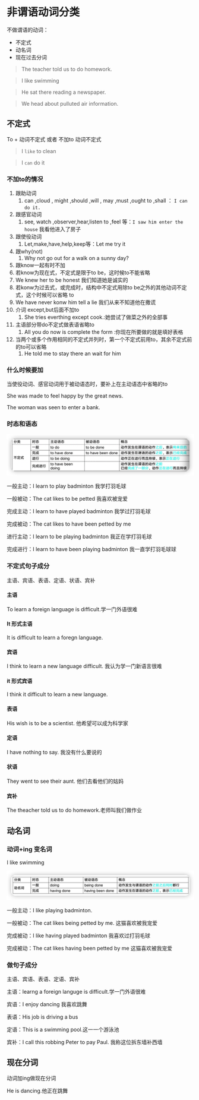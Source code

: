 # 非谓语动词分类

不做谓语的动词：

- 不定式
- 动名词
- 现在过去分词

> The teacher told us to do homework.

> I like swimming

> He sat there reading a newspaper.

> We head about pulluted air information.

## 不定式

To + 动词不定式  或者 不加to 动词不定式

> I `like` to clean

> I `can` do it

### 不加to的情况

1. 跟助动词 
   1. can ,cloud , might ,should ,will , may ,must ,ought to ,shall ： `I can do it.`
2. 跟感官动词
   1. see, watch ,observer,hear,listen to ,feel 等：`I saw him enter the house` 我看他进入了房子
3. 跟使役动词
   1. Let,make,have,help,keep等：Let me try it
4. 跟why(not)
   1. Why not go out for a walk on a sunny day?
5.  跟know一起有时不加
   1. 若know为现在式，不定式是限于to be，这时候to不能省略
   2. We knew her to be honest 我们知道她是诚实的
   3. 若konw为过去式，或完成时，结构中不定式用除to be之外的其他动词不定式，这个时候可以省略 to
   4. We have never konw him tell a lie 我们从来不知道他在撒谎
6. 介词 except,but后面不加to
   1. She tries everthing except cook.:她尝试了做菜之外的全部事
7. 主语部分带do不定式做表语省略to
   1. All you do now is complete the form :你现在所要做的就是填好表格
8. 当两个或多个作用相同的不定式并列时，第一个不定式前用to，其余不定式前的to可以省略
   1. He told me to stay there an wait for him

###  什么时候要加

当使役动词、感官动词用于被动语态时，要补上在主动语态中省略的to

She was made to feel happy by the great news.

The woman was seen to enter a bank.

### 时态和语态

![image-20220511074759112](14.非谓语动词.assets/image-20220511074759112.png)

一般主动：I learn to play badminton 我学打羽毛球

一般被动：The cat likes to be petted 我喜欢被宠爱



完成主动：I learn to have played badminton 我学过打羽毛球

完成被动：The cat likes to have been petted by me 		



进行主动：I learn to be playing badminton 我正在学打羽毛球

完成进行：I learn to have been playing badminton 我一直学打羽毛球球



### 不定式句子成分

主语、宾语、表语、定语、状语、宾补

#### 主语

To learn a foreign language is difficult.学一门外语很难

#### It 形式主语

It is difficult to learn a foregn language. 





#### 宾语

I think to learn  a new language difficult. 我认为学一门新语言很难

#### it 形式宾语

I think it difficult to learn a new language.



#### 表语

His wish is to be a scientist. 他希望可以成为科学家

#### 定语

I have nothing to say. 我没有什么要说的

#### 状语

They went to see their aunt. 他们去看他们的姑妈

#### 宾补

The theacher told us to do homework.老师叫我们做作业



## 动名词

### 动词+ing 变名词

I like swimming 

![image-20220516073552004](14.非谓语动词.assets/image-20220516073552004.png)

一般主动：I like playing badminton.

一般被动：The cat likes being petted by me. 这猫喜欢被我宠爱



完成被动：I like having played badminton 我喜欢过打羽毛球

完成被动：The cat likes having been petted by me 这猫喜欢被我宠爱

### 做句子成分

主语、宾语、表语、定语、宾补

主语：learng a foreign languge is difficult.学一门外语很难

宾语：I enjoy dancing 我喜欢跳舞

表语：His job is driving a bus 

定语：This is a  swimming pool.这一一个游泳池

宾补：I call this robbing Peter to pay Paul. 我称这位拆东墙补西墙





## 现在分词

动词加ing做现在分词

He is dancing.他正在跳舞

